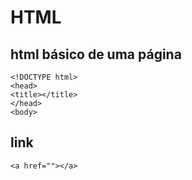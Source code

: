 # HTML

## html básico de uma página

```
<!DOCTYPE html>
<head>
<title></title>
</head>
<body>
```

## link

```
<a href=""></a>
```
